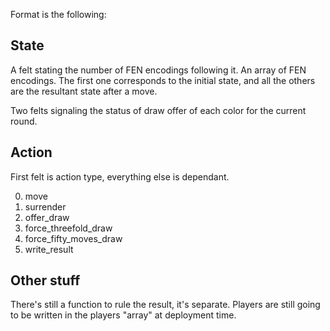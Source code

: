 Format is the following:

## State

A felt stating the number of FEN encodings following it.
An array of FEN encodings. The first one corresponds to the initial state, and all the others are the resultant state after a move.

Two felts signaling the status of draw offer of each color for the current round.

## Action

First felt is action type, everything else is dependant.

0. move
1. surrender
2. offer_draw
3. force_threefold_draw
4. force_fifty_moves_draw
5. write_result

## Other stuff

There's still a function to rule the result, it's separate.
Players are still going to be written in the players "array" at deployment time.